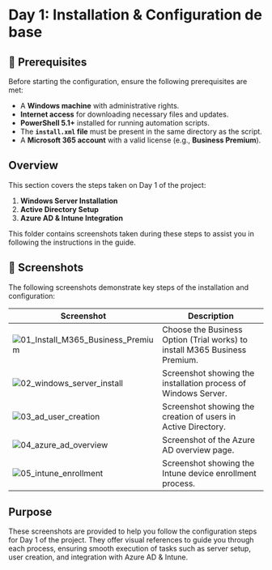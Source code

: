 # Day 1: Installation & Configuration de base

## 🧰 Prerequisites
Before starting the configuration, ensure the following prerequisites are met:
- A **Windows machine** with administrative rights.
- **Internet access** for downloading necessary files and updates.
- **PowerShell 5.1+** installed for running automation scripts.
- The **`install.xml` file** must be present in the same directory as the script.
- A **Microsoft 365 account** with a valid license (e.g., **Business Premium**).

## Overview
This section covers the steps taken on Day 1 of the project:
1. **Windows Server Installation**
2. **Active Directory Setup**
3. **Azure AD & Intune Integration**

This folder contains screenshots taken during these steps to assist you in following the instructions in the guide.

## 📸 Screenshots
The following screenshots demonstrate key steps of the installation and configuration:

| Screenshot | Description |
|------------|-------------|
| ![01_Install_M365_Business_Premium](Screenshots/Day1_Installation_AD/01_Install_M365_Business_Premium.png) | Choose the Business Option (Trial works) to install M365 Business Premium. |
| ![02_windows_server_install](Screenshots/Day1_Installation_AD/02_windows_server_install.png) | Screenshot showing the installation process of Windows Server. |
| ![03_ad_user_creation](Screenshots/Day1_Installation_AD/03_ad_user_creation.png) | Screenshot showing the creation of users in Active Directory. |
| ![04_azure_ad_overview](Screenshots/Day1_Installation_AD/04_azure_ad_overview.png) | Screenshot of the Azure AD overview page. |
| ![05_intune_enrollment](Screenshots/Day1_Installation_AD/05_intune_enrollment.png) | Screenshot showing the Intune device enrollment process. |

## Purpose
These screenshots are provided to help you follow the configuration steps for Day 1 of the project. They offer visual references to guide you through each process, ensuring smooth execution of tasks such as server setup, user creation, and integration with Azure AD & Intune.
